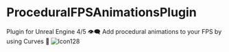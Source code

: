 # ProceduralFPSAnimationsPlugin
Plugin for Unreal Engine 4/5 👁‍🗨 Add procedural animations to your FPS by using Curves 🔫
![Icon128](https://user-images.githubusercontent.com/55363746/182218685-f27ed427-0a18-41bf-9c7c-06ad7ef19198.png)
